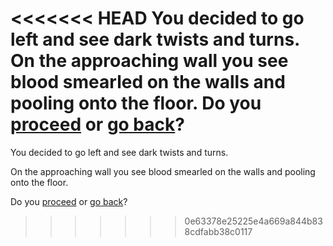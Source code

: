 <<<<<<< HEAD
You decided to go left and see dark twists and turns. On the approaching wall you see blood smearled on the walls and pooling onto the floor. Do you [proceed]() or [go back]()?
=======
You decided to go left and see dark twists and turns. 

On the approaching wall you see blood smearled on the walls and pooling onto the floor. 

Do you [proceed]() or [go back]()?
>>>>>>> 0e63378e25225e4a669a844b838cdfabb38c0117
